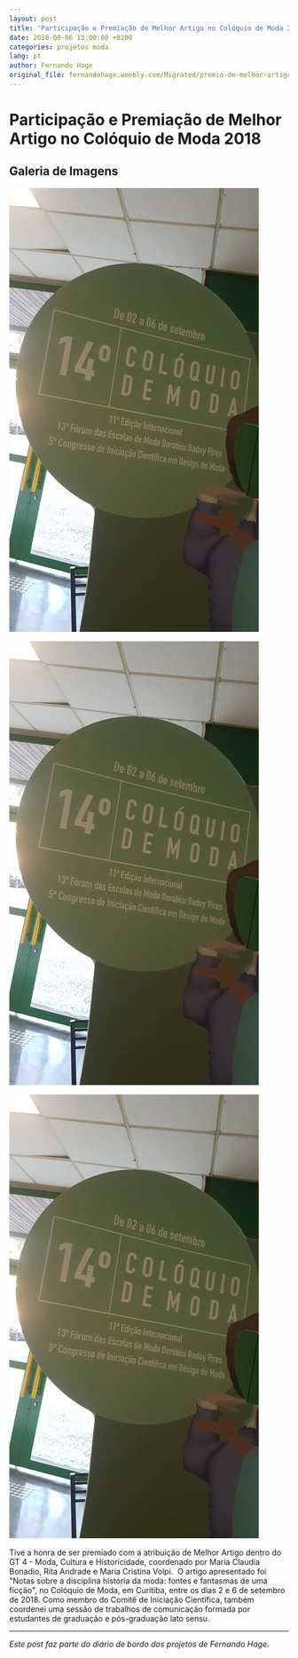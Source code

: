 ```yaml
---
layout: post
title: 'Participação e Premiação de Melhor Artigo no Colóquio de Moda 2018'
date: 2018-09-06 15:00:00 +0200
categories: projetos moda
lang: pt
author: Fernando Hage
original_file: fernandohage.weebly.com/Migrated/premio-de-melhor-artigo-do-gt4-no-coloquio-de-moda-2018.html
---
```


# Participação e Premiação de Melhor Artigo no Colóquio de Moda 2018

## Galeria de Imagens

![Participação e Premiação de Melhor Artigo no Colóquio de Moda 2018](/assets/images/participacao-e-premiacao-de-melhor-artigo-no-coloquio-de-moda-2018-01.jpg)

![Participação e Premiação de Melhor Artigo no Colóquio de Moda 2018](/assets/images/participacao-e-premiacao-de-melhor-artigo-no-coloquio-de-moda-2018-02.png)

![Participação e Premiação de Melhor Artigo no Colóquio de Moda 2018](/assets/images/participacao-e-premiacao-de-melhor-artigo-no-coloquio-de-moda-2018-03.jpg)

Tive a honra de ser premiado com a atribuição de Melhor Artigo dentro do GT 4 - Moda, Cultura e Historicidade, coordenado por Maria Claudia Bonadio, Rita Andrade e Maria Cristina Volpi.  O artigo apresentado foi "Notas sobre a disciplina história da moda: fontes e fantasmas de uma ficção", no Colóquio de Moda, em Curitiba, entre os dias 2 e 6 de setembro de 2018. Como membro do Comitê de Iniciação Científica, também coordenei uma sessão de trabalhos de comunicação formada por estudantes de graduação e pós-graduação lato sensu.

---

*Este post faz parte do diário de bordo dos projetos de Fernando Hage.*

